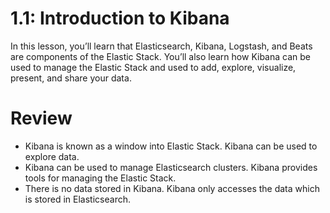 # 1.1: Introduction to Kibana

In this lesson, you’ll learn that Elasticsearch, Kibana, Logstash, and Beats are components of the Elastic Stack. You’ll also learn how Kibana can be used to manage the Elastic Stack and used to add, explore, visualize, present, and share your data.

# Review

- Kibana is known as a window into Elastic Stack. Kibana can be used to explore data.
- Kibana can be used to manage Elasticsearch clusters. Kibana provides tools for managing the Elastic Stack.
- There is no data stored in Kibana. Kibana only accesses the data which is stored in Elasticsearch.
